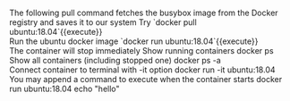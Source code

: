 <br/>
The following pull command fetches the busybox image from the Docker registry and saves it to our system
Try
`docker pull ubuntu:18.04`{{execute}}

<br/>
Run the ubuntu docker image	
`docker run ubuntu:18.04`{{execute}}
<br/>
The container will stop immediately
Show running containers
docker ps

<br/>
Show all containers (including stopped one)
docker ps -a
<br/>
Connect container to terminal with -it option
docker run -it ubuntu:18.04

<br/>
You may append a command to execute when the container starts
docker run ubuntu:18.04 echo "hello"

